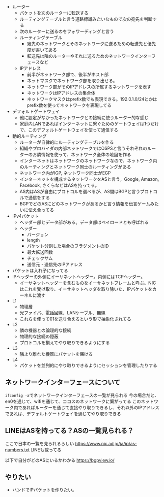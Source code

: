 - ルーター
  - パケットを次のルーターに転送する
  - ルーティングテーブルと言う道路標識みたいなもので次の宛先を判断する
  - 次のルーターに送るのをフォワーディングと言う
  - ルーティングテーブル
    - 宛先のネットワークとそのネットワークに送るための転送先と優先度が書いてある
    - 転送先は隣のルーターやそれに送るためのネットワークインターフェースなど
  - IPアドレス
    - 前半がネットワーク部で、後半がホスト部
    - ネットマスクでネットワーク部を取り出せる。
    - ネットワーク部がそのIPアドレスの所属するネットワークを表す
    - ネットワークはIPアドレスの集合体
    - ネットワークマスクはprefix数でも表現できる。192.0.1.0/24とかはprefix数を使ってネットワークを表現してる
- デフォルトゲートウェイ
  - 他に設定がなかったネットワークとの接続に使うルーター的な感じ
  - 家庭内LANであればインターネットに繋ぐためのゲートウェイは1つだけで、このデフォルトゲートウェイを使って通信する
- 動的ルーティング
  - ルーターが自律的にルーティングテーブルを作る
  - 組織やプロバイダの内部ネットワークではOSPSと言うそれぞれのルーターのお隣情報を使って、ネットワーク全体の地図を作る
  - インターネットはネットワークのネットワークなので、ネットワーク内のルーティングとネットワーク同士のルーティングがある
  - ネットワーク内がIGP, ネットワーク同士がEGP
  - インターネットを構成するネットワークをASと言う。Google, Amazon, Facebook, さくらなどはASを持ってる。
  - AS内はASが自由にプロトコルを選べるが、AS間はBGPと言うプロトコルで通信をする
  - BGPでどのASにどのネットワークがあるかと言う情報を伝言ゲームみたいに伝え合ってる
- IPv4パケット
  - ヘッダー部とデータ部がある。データ部はペイロードとも呼ばれる
  - ヘッダー
    - バージョン
    - length
    - パケット分割した場合のフラグメントのID
    - 最大転送回数
    - チェックサム
    - 送信元・送信先のIPアドレス
- パケットは入れ子になってる
- IPヘッダーの外側にイーサネットヘッダー。内側にはTCPヘッダー。
  - イーサネットヘッダーを含むものをイーサネットフレームと呼ぶ。NICはこれを受け取り、イーサネットヘッダを取り除いた、IPパケットをカーネルに渡す
- L1
  - 物理層
  - 光ファイバ、電話回線、LANケーブル、無線
  - これらを使って01を送り合えるという形で抽象化されてる
- L2
  - 隣の機器との論理的な接続
  - 物理的な接続の隠蔽
  - プロトコルを揃えてやり取りできるようにする
- L3
  - 隣より離れた機器にパケットを届ける
- L4
  - パケットを並列的にやり取りできるようにセッションを管理したりする

## ネットワークインターフェースについて
`ifconfig -a`でネットワークインターフェースの一覧が見られる
今の場合だと、en0を通じて、wifiを通じて、ココスのネットワークに繋がってる
このネットワーク内であればルーターを通じて直接やり取りできるし、それ以外のIPアドレスであれば、デフォルトゲートウェイを通じてやり取りできる

## LINEはASを持ってる？ASの一覧見られる？
ここで日本の一覧を見られるらしい
https://www.nic.ad.jp/ja/ip/as-numbers.txt
LINEも載ってる

以下で自分がどのASにいるかわかる
https://bgpview.io/

## やりたい
- ハンドでIPパケットを作りたい。